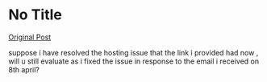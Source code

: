 # No Title

[Original Post](https://discourse.onlinedegree.iitm.ac.in/t/169029/452)

<p>suppose i have resolved the hosting issue that the link i provided had now , will u still evaluate as i fixed the issue in response to the email i received on 8th april?</p>